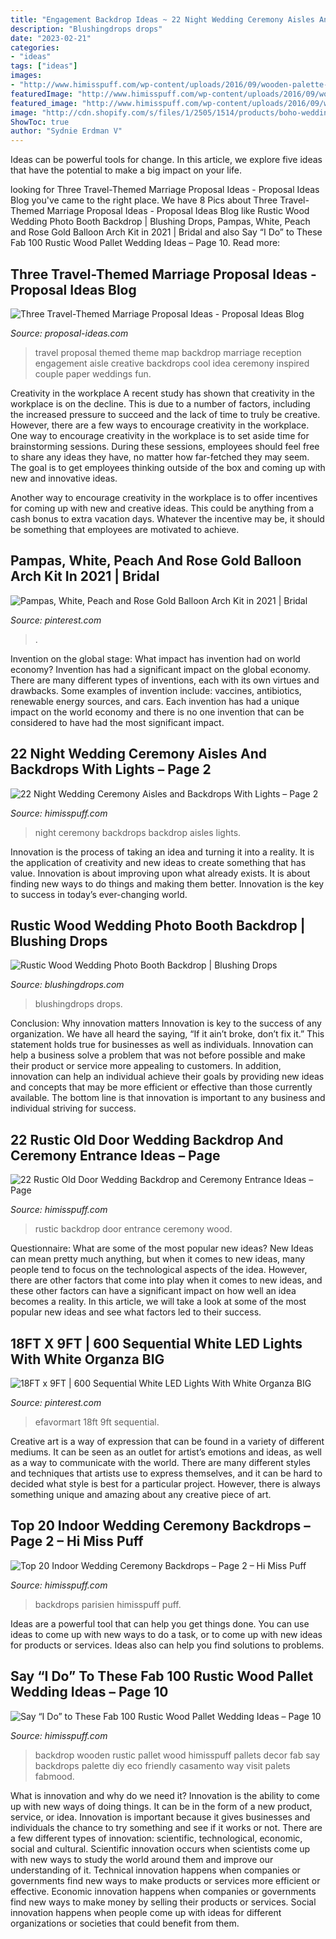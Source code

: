 ```yaml
---
title: "Engagement Backdrop Ideas ~ 22 Night Wedding Ceremony Aisles And Backdrops With Lights – Page 2"
description: "Blushingdrops drops"
date: "2023-02-21"
categories:
- "ideas"
tags: ["ideas"]
images:
- "http://www.himisspuff.com/wp-content/uploads/2016/09/wooden-palette-wedding-backdrop-idecor.jpg"
featuredImage: "http://www.himisspuff.com/wp-content/uploads/2016/09/wooden-palette-wedding-backdrop-idecor.jpg"
featured_image: "http://www.himisspuff.com/wp-content/uploads/2016/09/wooden-palette-wedding-backdrop-idecor.jpg"
image: "http://cdn.shopify.com/s/files/1/2505/1514/products/boho-wedding-reception-table-backdrop_1200x1200.jpg?v=1594547487"
ShowToc: true
author: "Sydnie Erdman V"
---
```



Ideas can be powerful tools for change. In this article, we explore five ideas that have the potential to make a big impact on your life.

	

		
looking for Three Travel-Themed Marriage Proposal Ideas - Proposal Ideas Blog you've came to the right place. We have 8 Pics about Three Travel-Themed Marriage Proposal Ideas - Proposal Ideas Blog like Rustic Wood Wedding Photo Booth Backdrop | Blushing Drops, Pampas, White, Peach and Rose Gold Balloon Arch Kit in 2021 | Bridal and also Say “I Do” to These Fab 100 Rustic Wood Pallet Wedding Ideas – Page 10. Read more:
		
    
## Three Travel-Themed Marriage Proposal Ideas - Proposal Ideas Blog

<img loading=lazy src="https://www.proposal-ideas.com/blog/wp-content/uploads/2013/07/travel-themed-engagement-ideas1.jpg" onerror="this.onerror=null;this.src='https://tse2.mm.bing.net/th?id=OIP.lTJWdhen8wna8rTD2iGpDAHaLF&amp;pid=15.1';" alt="Three Travel-Themed Marriage Proposal Ideas - Proposal Ideas Blog">

_Source: proposal-ideas.com_

>travel proposal themed theme map backdrop marriage reception engagement aisle creative backdrops cool idea ceremony inspired couple paper weddings fun. 

	

Creativity in the workplace
A recent study has shown that creativity in the workplace is on the decline. This is due to a number of factors, including the increased pressure to succeed and the lack of time to truly be creative. However, there are a few ways to encourage creativity in the workplace.
One way to encourage creativity in the workplace is to set aside time for brainstorming sessions. During these sessions, employees should feel free to share any ideas they have, no matter how far-fetched they may seem. The goal is to get employees thinking outside of the box and coming up with new and innovative ideas.

Another way to encourage creativity in the workplace is to offer incentives for coming up with new and creative ideas. This could be anything from a cash bonus to extra vacation days. Whatever the incentive may be, it should be something that employees are motivated to achieve.

    
## Pampas, White, Peach And Rose Gold Balloon Arch Kit In 2021 | Bridal

<img loading=lazy src="https://i.pinimg.com/736x/c3/d7/36/c3d7366e963b3848058f208826f9429a.jpg" onerror="this.onerror=null;this.src='https://tse3.mm.bing.net/th?id=OIP.sor1gyf7vlthB6ufhGlFnQHaLH&amp;pid=15.1';" alt="Pampas, White, Peach and Rose Gold Balloon Arch Kit in 2021 | Bridal">

_Source: pinterest.com_

>. 

	

Invention on the global stage: What impact has invention had on world economy?
Invention has had a significant impact on the global economy. There are many different types of inventions, each with its own virtues and drawbacks. Some examples of invention include: vaccines, antibiotics, renewable energy sources, and cars. Each invention has had a unique impact on the world economy and there is no one invention that can be considered to have had the most significant impact.

    
## 22 Night Wedding Ceremony Aisles And Backdrops With Lights – Page 2

<img loading=lazy src="https://www.himisspuff.com/wp-content/uploads/2020/02/Night-wedding-ceremony-aisle-and-backdrop-ideas-22.jpg" onerror="this.onerror=null;this.src='https://tse1.mm.bing.net/th?id=OIP.CtuanQhQkoSOYPMaTfhSggHaLI&amp;pid=15.1';" alt="22 Night Wedding Ceremony Aisles and Backdrops With Lights – Page 2">

_Source: himisspuff.com_

>night ceremony backdrops backdrop aisles lights. 

	

Innovation is the process of taking an idea and turning it into a reality. It is the application of creativity and new ideas to create something that has value. Innovation is about improving upon what already exists. It is about finding new ways to do things and making them better. Innovation is the key to success in today’s ever-changing world.

    
## Rustic Wood Wedding Photo Booth Backdrop | Blushing Drops

<img loading=lazy src="http://cdn.shopify.com/s/files/1/2505/1514/products/boho-wedding-reception-table-backdrop_1200x1200.jpg?v=1594547487" onerror="this.onerror=null;this.src='https://tse2.mm.bing.net/th?id=OIP.TwM8wUErdLvoijNzZON8GAHaIZ&amp;pid=15.1';" alt="Rustic Wood Wedding Photo Booth Backdrop | Blushing Drops">

_Source: blushingdrops.com_

>blushingdrops drops. 

	

Conclusion: Why innovation matters
Innovation is key to the success of any organization. We have all heard the saying, “If it ain’t broke, don’t fix it.” This statement holds true for businesses as well as individuals. Innovation can help a business solve a problem that was not before possible and make their product or service more appealing to customers. In addition, innovation can help an individual achieve their goals by providing new ideas and concepts that may be more efficient or effective than those currently available. The bottom line is that innovation is important to any business and individual striving for success.

    
## 22 Rustic Old Door Wedding Backdrop And Ceremony Entrance Ideas – Page

<img loading=lazy src="https://www.himisspuff.com/wp-content/uploads/2020/01/rustic-wood-old-door-wedding-backdrop-and-ceremony-entrance-ideas-10-.jpg" onerror="this.onerror=null;this.src='https://tse4.mm.bing.net/th?id=OIP.95gbNnz0krMRnkzu-ZeFDQHaLH&amp;pid=15.1';" alt="22 Rustic Old Door Wedding Backdrop and Ceremony Entrance Ideas – Page">

_Source: himisspuff.com_

>rustic backdrop door entrance ceremony wood. 

	

Questionnaire: What are some of the most popular new ideas?
New Ideas can mean pretty much anything, but when it comes to new ideas, many people tend to focus on the technological aspects of the idea. However, there are other factors that come into play when it comes to new ideas, and these other factors can have a significant impact on how well an idea becomes a reality. In this article, we will take a look at some of the most popular new ideas and see what factors led to their success.

    
## 18FT X 9FT | 600 Sequential White LED Lights With White Organza BIG

<img loading=lazy src="https://i.pinimg.com/736x/86/0c/38/860c3881c37a40f60ac2dc192b8bdebf.jpg" onerror="this.onerror=null;this.src='https://tse4.mm.bing.net/th?id=OIP.M4JALNlMt-v59YrExkfsvgHaIb&amp;pid=15.1';" alt="18FT x 9FT | 600 Sequential White LED Lights With White Organza BIG">

_Source: pinterest.com_

>efavormart 18ft 9ft sequential. 

	

Creative art is a way of expression that can be found in a variety of different mediums. It can be seen as an outlet for artist’s emotions and ideas, as well as a way to communicate with the world. There are many different styles and techniques that artists use to express themselves, and it can be hard to decided what style is best for a particular project. However, there is always something unique and amazing about any creative piece of art.

    
## Top 20 Indoor Wedding Ceremony Backdrops – Page 2 – Hi Miss Puff

<img loading=lazy src="http://www.himisspuff.com/wp-content/uploads/2019/10/indoor-wedding-ceremony-backdrop-ideas.jpg" onerror="this.onerror=null;this.src='https://tse4.mm.bing.net/th?id=OIP.-u-t2JxJ-2QAGoPvmwZPCwHaRJ&amp;pid=15.1';" alt="Top 20 Indoor Wedding Ceremony Backdrops – Page 2 – Hi Miss Puff">

_Source: himisspuff.com_

>backdrops parisien himisspuff puff. 

	

Ideas are a powerful tool that can help you get things done. You can use ideas to come up with new ways to do a task, or to come up with new ideas for products or services. Ideas also can help you find solutions to problems.

    
## Say “I Do” To These Fab 100 Rustic Wood Pallet Wedding Ideas – Page 10

<img loading=lazy src="http://www.himisspuff.com/wp-content/uploads/2016/09/wooden-palette-wedding-backdrop-idecor.jpg" onerror="this.onerror=null;this.src='https://tse4.mm.bing.net/th?id=OIP.ZrTal5zzS6NJ7t6podmhRwHaLH&amp;pid=15.1';" alt="Say “I Do” to These Fab 100 Rustic Wood Pallet Wedding Ideas – Page 10">

_Source: himisspuff.com_

>backdrop wooden rustic pallet wood himisspuff pallets decor fab say backdrops palette diy eco friendly casamento way visit palets fabmood. 

	

What is innovation and why do we need it?
Innovation is the ability to come up with new ways of doing things. It can be in the form of a new product, service, or idea. Innovation is important because it gives businesses and individuals the chance to try something and see if it works or not.
There are a few different types of innovation: scientific, technological, economic, social and cultural. Scientific innovation occurs when scientists come up with new ways to study the world around them and improve our understanding of it. Technical innovation happens when companies or governments find new ways to make products or services more efficient or effective. Economic innovation happens when companies or governments find new ways to make money by selling their products or services. Social innovation happens when people come up with ideas for different organizations or societies that could benefit from them.

